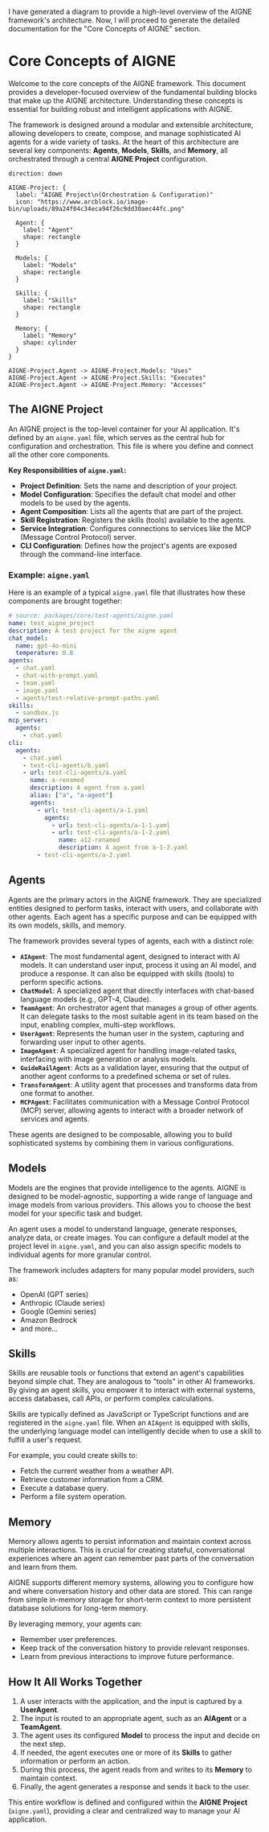I have generated a diagram to provide a high-level overview of the AIGNE framework's architecture. Now, I will proceed to generate the detailed documentation for the "Core Concepts of AIGNE" section.

# Core Concepts of AIGNE

Welcome to the core concepts of the AIGNE framework. This document provides a developer-focused overview of the fundamental building blocks that make up the AIGNE architecture. Understanding these concepts is essential for building robust and intelligent applications with AIGNE.

The framework is designed around a modular and extensible architecture, allowing developers to create, compose, and manage sophisticated AI agents for a wide variety of tasks. At the heart of this architecture are several key components: **Agents**, **Models**, **Skills**, and **Memory**, all orchestrated through a central **AIGNE Project** configuration.

```d2
direction: down

AIGNE-Project: {
  label: "AIGNE Project\n(Orchestration & Configuration)"
  icon: "https://www.arcblock.io/image-bin/uploads/89a24f04c34eca94f26c9dd30aec44fc.png"

  Agent: {
    label: "Agent"
    shape: rectangle
  }

  Models: {
    label: "Models"
    shape: rectangle
  }

  Skills: {
    label: "Skills"
    shape: rectangle
  }

  Memory: {
    label: "Memory"
    shape: cylinder
  }
}

AIGNE-Project.Agent -> AIGNE-Project.Models: "Uses"
AIGNE-Project.Agent -> AIGNE-Project.Skills: "Executes"
AIGNE-Project.Agent -> AIGNE-Project.Memory: "Accesses"
```

## The AIGNE Project

An AIGNE project is the top-level container for your AI application. It's defined by an `aigne.yaml` file, which serves as the central hub for configuration and orchestration. This file is where you define and connect all the other core components.

**Key Responsibilities of `aigne.yaml`:**

*   **Project Definition**: Sets the name and description of your project.
*   **Model Configuration**: Specifies the default chat model and other models to be used by the agents.
*   **Agent Composition**: Lists all the agents that are part of the project.
*   **Skill Registration**: Registers the skills (tools) available to the agents.
*   **Service Integration**: Configures connections to services like the MCP (Message Control Protocol) server.
*   **CLI Configuration**: Defines how the project's agents are exposed through the command-line interface.

### Example: `aigne.yaml`

Here is an example of a typical `aigne.yaml` file that illustrates how these components are brought together:

```yaml
# source: packages/core/test-agents/aigne.yaml
name: test_aigne_project
description: A test project for the aigne agent
chat_model:
  name: gpt-4o-mini
  temperature: 0.8
agents:
  - chat.yaml
  - chat-with-prompt.yaml
  - team.yaml
  - image.yaml
  - agents/test-relative-prompt-paths.yaml
skills:
  - sandbox.js
mcp_server:
  agents:
    - chat.yaml
cli:
  agents:
    - chat.yaml
    - test-cli-agents/b.yaml
    - url: test-cli-agents/a.yaml
      name: a-renamed
      description: A agent from a.yaml
      alias: ["a", "a-agent"]
      agents:
        - url: test-cli-agents/a-1.yaml
          agents:
            - url: test-cli-agents/a-1-1.yaml
            - url: test-cli-agents/a-1-2.yaml
              name: a12-renamed
              description: A agent from a-1-2.yaml
        - test-cli-agents/a-2.yaml
```

## Agents

Agents are the primary actors in the AIGNE framework. They are specialized entities designed to perform tasks, interact with users, and collaborate with other agents. Each agent has a specific purpose and can be equipped with its own models, skills, and memory.

The framework provides several types of agents, each with a distinct role:

*   **`AIAgent`**: The most fundamental agent, designed to interact with AI models. It can understand user input, process it using an AI model, and produce a response. It can also be equipped with skills (tools) to perform specific actions.
*   **`ChatModel`**: A specialized agent that directly interfaces with chat-based language models (e.g., GPT-4, Claude).
*   **`TeamAgent`**: An orchestrator agent that manages a group of other agents. It can delegate tasks to the most suitable agent in its team based on the input, enabling complex, multi-step workflows.
*   **`UserAgent`**: Represents the human user in the system, capturing and forwarding user input to other agents.
*   **`ImageAgent`**: A specialized agent for handling image-related tasks, interfacing with image generation or analysis models.
*   **`GuideRailAgent`**: Acts as a validation layer, ensuring that the output of another agent conforms to a predefined schema or set of rules.
*   **`TransformAgent`**: A utility agent that processes and transforms data from one format to another.
*   **`MCPAgent`**: Facilitates communication with a Message Control Protocol (MCP) server, allowing agents to interact with a broader network of services and agents.

These agents are designed to be composable, allowing you to build sophisticated systems by combining them in various configurations.

## Models

Models are the engines that provide intelligence to the agents. AIGNE is designed to be model-agnostic, supporting a wide range of language and image models from various providers. This allows you to choose the best model for your specific task and budget.

An agent uses a model to understand language, generate responses, analyze data, or create images. You can configure a default model at the project level in `aigne.yaml`, and you can also assign specific models to individual agents for more granular control.

The framework includes adapters for many popular model providers, such as:
*   OpenAI (GPT series)
*   Anthropic (Claude series)
*   Google (Gemini series)
*   Amazon Bedrock
*   and more...

## Skills

Skills are reusable tools or functions that extend an agent's capabilities beyond simple chat. They are analogous to "tools" in other AI frameworks. By giving an agent skills, you empower it to interact with external systems, access databases, call APIs, or perform complex calculations.

Skills are typically defined as JavaScript or TypeScript functions and are registered in the `aigne.yaml` file. When an `AIAgent` is equipped with skills, the underlying language model can intelligently decide when to use a skill to fulfill a user's request.

For example, you could create skills to:
*   Fetch the current weather from a weather API.
*   Retrieve customer information from a CRM.
*   Execute a database query.
*   Perform a file system operation.

## Memory

Memory allows agents to persist information and maintain context across multiple interactions. This is crucial for creating stateful, conversational experiences where an agent can remember past parts of the conversation and learn from them.

AIGNE supports different memory systems, allowing you to configure how and where conversation history and other data are stored. This can range from simple in-memory storage for short-term context to more persistent database solutions for long-term memory.

By leveraging memory, your agents can:
*   Remember user preferences.
*   Keep track of the conversation history to provide relevant responses.
*   Learn from previous interactions to improve future performance.

## How It All Works Together

1.  A user interacts with the application, and the input is captured by a **UserAgent**.
2.  The input is routed to an appropriate agent, such as an **AIAgent** or a **TeamAgent**.
3.  The agent uses its configured **Model** to process the input and decide on the next step.
4.  If needed, the agent executes one or more of its **Skills** to gather information or perform an action.
5.  During this process, the agent reads from and writes to its **Memory** to maintain context.
6.  Finally, the agent generates a response and sends it back to the user.

This entire workflow is defined and configured within the **AIGNE Project** (`aigne.yaml`), providing a clear and centralized way to manage your AI application.